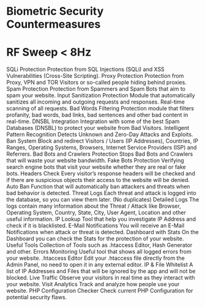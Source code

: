 # Biometric Security Countermeasures 
# RF Sweep < 8Hz

SQLi Protection
Protection from SQL Injections (SQLi) and XSS Vulnerabilities (Cross-Site Scripting).
Proxy Protection
Protection from Proxy, VPN and TOR Visitors or so-called people hiding behind proxies.
Spam Protection
Protection from Spammers and Spam Bots that aim to spam your website.
Input Sanitization
Protection Module that automatically sanitizes all incoming and outgoing requests and responses. Real-time scanning of all requests.
Bad Words Filtering
Protection module that filters profanity, bad words, bad links, bad sentences and other bad content in real-time.
DNSBL Integration
Integration with some of the best Spam Databases (DNSBL) to protect your website from Bad Visitors.
Intelligent Pattern Recognition
Detects Unknown and Zero-Day Attacks and Exploits.
Ban System
Block and redirect Visitors / Users (IP Addresses), Countries, IP Ranges, Operating Systems, Browsers, Internet Service Providers (ISP) and Referrers.
Bad Bots and Crawlers Protection
Stops Bad Bots and Crawlers that will waste your website bandwidth.
Fake Bots Protection
Verifying search engine bots that visit your website whether they are real or fake bots.
Headers Check
Every visitor’s response headers will be checked and if there are suspicious objects their access to the website will be denied.
Auto Ban
Function that will automatically ban attackers and threats when bad behavior is detected.
Threat Logs
Each threat and attack is logged into the database, so you can view them later. (No duplicates)
Detailed Logs
The logs contain many information about the Threat / Attack like Browser, Operating System, Country, State, City, User Agent, Location and other useful information.
IP Lookup
Tool that help you investigate IP Address and check if it is blacklisted.
E-Mail Notifications
You will receive an E-Mail Notifications when attack or threat is detected.
Dashboard with Stats
On the Dashboard you can check the Stats for the protection of your website.
Useful Tools
Collection of Tools such as .htaccess Editor, Hash Generator and other.
Errors Monitoring
Useful tool that shows all logged errors from your website.
.htaccess Editor
Edit your .htaccess file directly from the Admin Panel, no need to open it in any external editor.
IP & File Whitelist
A list of IP Addresses and Files that will be ignored by the app and will not be blocked.
Live Traffic
Observe your visitors in real time as they interact with your website.
Visit Analytics
Track and analyze how people use your website.
PHP Configuration Checker
Check current PHP Configuration for potential security flaws.